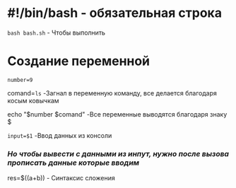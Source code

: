 

# #!/bin/bash - обязательная строка

`bash bash.sh` - Чтобы выполнить




# Создание переменной
`number=9`

comand=`ls` -Загнал в переменную команду, все делается благодаря косым ковычкам


echo "$number $comand" -Все переменные выводятся благодаря знаку $


`input=$1` -Ввод данных из консоли
### *Но чтобы вывести с данными из инпут, нужно после вызова прописать данные которые вводим*





res=$((a+b)) - Синтаксис сложения


